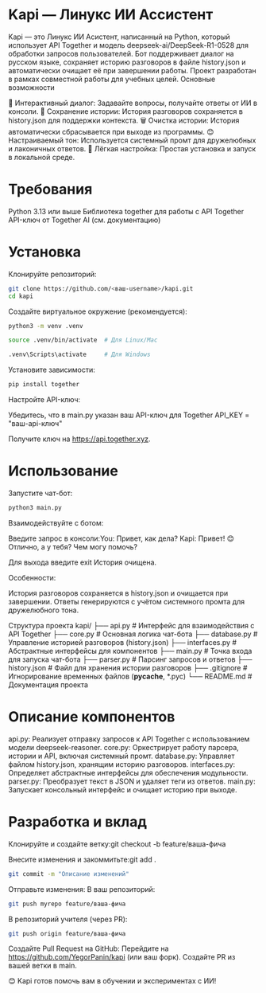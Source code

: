 # Kapi — Линукс ИИ Ассистент
Kapi — это Линукс ИИ Асистент, написанный на Python, который использует API Together и модель deepseek-ai/DeepSeek-R1-0528 для обработки запросов пользователей. Бот поддерживает диалог на русском языке, сохраняет историю разговоров в файле history.json и автоматически очищает её при завершении работы. Проект разработан в рамках совместной работы для учебных целей.
Основные возможности

💬 Интерактивный диалог: Задавайте вопросы, получайте ответы от ИИ в консоли.
📝 Сохранение истории: История разговоров сохраняется в history.json для поддержки контекста.
🗑️ Очистка истории: История автоматически сбрасывается при выходе из программы.
😊 Настраиваемый тон: Используется системный промт для дружелюбных и лаконичных ответов.
🚀 Лёгкая настройка: Простая установка и запуск в локальной среде.

# Требования

Python 3.13 или выше
Библиотека together для работы с API Together
API-ключ от Together AI (см. документацию)

# Установка

Клонируйте репозиторий:
``` bash
git clone https://github.com/<ваш-username>/kapi.git
cd kapi
```


Создайте виртуальное окружение (рекомендуется):
``` bash
python3 -m venv .venv
```
``` bash
source .venv/bin/activate  # Для Linux/Mac
```
``` bash
.venv\Scripts\activate     # Для Windows
```

Установите зависимости:
``` bash
pip install together
```


Настройте API-ключ:

Убедитесь, что в main.py указан ваш API-ключ для Together API_KEY = "ваш-api-ключ"


Получите ключ на https://api.together.xyz.



# Использование

Запустите чат-бот:
``` bash
python3 main.py
```


Взаимодействуйте с ботом:

Введите запрос в консоли:You: Привет, как дела?
Kapi: Привет! 😊 Отлично, а у тебя? Чем могу помочь?


Для выхода введите exit
История очищена.




Особенности:

История разговоров сохраняется в history.json и очищается при завершении.
Ответы генерируются с учётом системного промта для дружелюбного тона.



Структура проекта
kapi/
├── api.py              # Интерфейс для взаимодействия с API Together
├── core.py             # Основная логика чат-бота
├── database.py         # Управление историей разговоров (history.json)
├── interfaces.py       # Абстрактные интерфейсы для компонентов
├── main.py             # Точка входа для запуска чат-бота
├── parser.py           # Парсинг запросов и ответов
├── history.json        # Файл для хранения истории разговоров
├── .gitignore          # Игнорирование временных файлов (__pycache__, *.pyc)
└── README.md           # Документация проекта

# Описание компонентов

api.py: Реализует отправку запросов к API Together с использованием модели deepseek-reasoner.
core.py: Оркестрирует работу парсера, истории и API, включая системный промт.
database.py: Управляет файлом history.json, хранящим историю разговоров.
interfaces.py: Определяет абстрактные интерфейсы для обеспечения модульности.
parser.py: Преобразует текст в JSON и удаляет теги <think> из ответов.
main.py: Запускает консольный интерфейс и очищает историю при выходе.


# Разработка и вклад

Клонируйте и создайте ветку:git checkout -b feature/ваша-фича


Внесите изменения и закоммитьте:git add .
``` bash
git commit -m "Описание изменений"
```

Отправьте изменения:
В ваш репозиторий:
``` bash
git push myrepo feature/ваша-фича
```

В репозиторий учителя (через PR):
``` bash
git push origin feature/ваша-фича
```



Создайте Pull Request на GitHub:
Перейдите на https://github.com/YegorPanin/kapi (или ваш форк).
Создайте PR из вашей ветки в main.


😊 Kapi готов помочь вам в обучении и экспериментах с ИИ!
